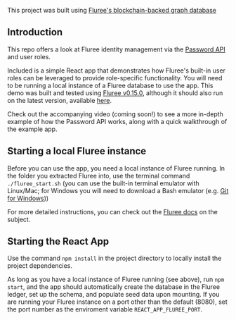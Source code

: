 This project was built using [Fluree's blockchain-backed graph database](htts://docs.flur.ee)

## Introduction

This repo offers a look at Fluree identity management via the [Password API](https://docs.flur.ee/api/downloaded-endpoints/overview#password-authentication-endpoints) and user roles.

Included is a simple React app that demonstrates how Fluree's built-in user roles can be leveraged to provide role-specific functionality. You will need to be running a local instance of a Fluree database to use the app. This demo was built and tested using [Fluree v0.15.0](https://fluree-releases-public.s3.amazonaws.com/fluree-0.15.0.zip), although it should also run on the latest version, available [here](https://fluree-releases-public.s3.amazonaws.com/fluree-latest.zip).

Check out the accompanying video (coming soon!) to see a more in-depth example of how the Password API works, along with a quick walkthrough of the example app.

## Starting a local Fluree instance

Before you can use the app, you need a local instance of Fluree running. In the folder you extracted Fluree into, use the terminal command `./fluree_start.sh` (you can use the built-in terminal emulator with Linux/Mac; for Windows you will need to download a Bash emulator (e.g. [Git for Windows](https://gitforwindows.org/)))

For more detailed instructions, you can check out the [Fluree docs](https://docs.flur.ee/docs/getting-started/fluree-anywhere) on the subject.

## Starting the React App

Use the command `npm install` in the project directory to locally install the project dependencies.

As long as you have a local instance of Fluree running (see above), run `npm start`, and the app should automatically create the database in the Fluree ledger, set up the schema, and populate seed data upon mounting. If you are running your Fluree instance on a port other than the default (8080), set the port number as the enviroment variable `REACT_APP_FLUREE_PORT`. 